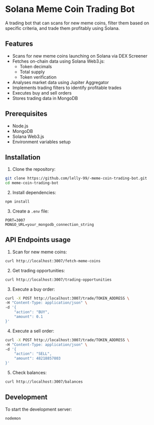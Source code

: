 # Solana Meme Coin Trading Bot

A trading bot that can scans for new meme coins, filter them based on specific criteria, and trade them profitably using Solana.

## Features

- Scans for new meme coins launching on Solana via DEX Screener
- Fetches on-chain data using Solana Web3.js:
  - Token decimals
  - Total supply
  - Token verification
- Analyses market data using Jupiter Aggregator
- Implements trading filters to identify profitable trades
- Executes buy and sell orders
- Stores trading data in MongoDB


## Prerequisites

- Node.js
- MongoDB
- Solana Web3.js
- Environment variables setup

## Installation

1. Clone the repository:
```bash
git clone https://github.com/lelly-99/-meme-coin-trading-bot.git
cd meme-coin-trading-bot
```

2. Install dependencies:
```bash
npm install
```

3. Create a `.env` file:
```env
PORT=3007
MONGO_URL=your_mongodb_connection_string
```

## API Endpoints usage

1. Scan for new meme coins:
```bash
curl http://localhost:3007/fetch-meme-coins
```

2. Get trading opportunities:
```bash
curl http://localhost:3007/trading-opportunities
```

3. Execute a buy order:
```bash
curl -X POST http://localhost:3007/trade/TOKEN_ADDRESS \
-H "Content-Type: application/json" \
-d '{
    "action": "BUY",
    "amount": 0.1
}'
```

4. Execute a sell order:
```bash
curl -X POST http://localhost:3007/trade/TOKEN_ADDRESS \
-H "Content-Type: application/json" \
-d '{
    "action": "SELL",
    "amount": 48218857803
}'
```

5. Check balances:
```bash
curl http://localhost:3007/balances
```

## Development

To start the development server:
```bash
nodemon
```

